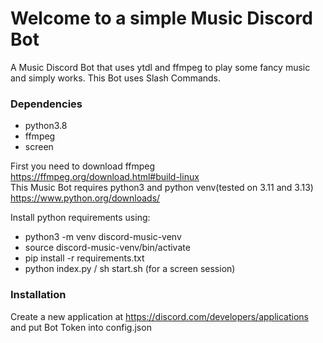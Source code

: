 # Welcome to a simple Music Discord Bot
A Music Discord Bot that uses ytdl and ffmpeg to play some fancy music and simply works. This Bot uses Slash Commands.  

### Dependencies
* python3.8
* ffmpeg
* screen

First you need to download ffmpeg https://ffmpeg.org/download.html#build-linux  
This Music Bot requires python3 and python venv(tested on 3.11 and 3.13) https://www.python.org/downloads/  

Install python requirements using:
* python3 -m venv discord-music-venv
* source discord-music-venv/bin/activate
* pip install -r requirements.txt
* python index.py / sh start.sh (for a screen session)

### Installation
Create a new application at https://discord.com/developers/applications and put Bot Token into config.json
